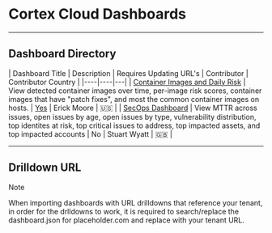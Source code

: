 # Cortex Cloud Dashboards


---

## Dashboard Directory

 | Dashboard Title |  Description  | Requires Updating URL's  | Contributor | Contributor Country |
 |----|----|---|
 | [Container Images and Daily Risk](container_image_risk/) | View detected container images over time, per-image risk scores, container images that have "patch fixes", and most the common container images on hosts. | [Yes](#drilldown-url) | Erick Moore | :us: |
| [SecOps Dashboard](secops_dashboard/) | View MTTR across issues, open issues by age, open issues by type, vulnerability distribution, top identites at risk, top critical issues to address, top impacted assets, and top impacted accounts | No | Stuart Wyatt | :uk: |

 ---

## Drilldown URL

 > [!NOTE]
> When importing dashboards with URL drilldowns that reference your tenant, in order for the drlldowns to work, it is required to search/replace
> the dashboard.json for placeholder.com and replace with your tenant URL.